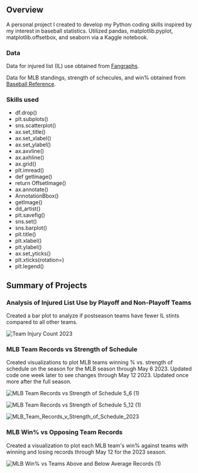 ## Overview
A personal project I created to develop my Python coding skills inspired by my interest in baseball statistics. Utilized pandas, matplotlib.pyplot, matplotlib.offsetbox, and seaborn via a Kaggle notebook.

### Data
Data for injured list (IL) use obtained from [Fangraphs](https://www.fangraphs.com/roster-resource/injury-report?timeframe=all&groupby=all).

Data for MLB standings, strength of schecules, and win% obtained from [Baseball Reference](https://www.baseball-reference.com/leagues/MLB-standings.shtml).

### Skills used
* df.drop()
* plt.subplots()
* sns.scatterplot()
* ax.set_title()
* ax.set_xlabel()
* ax.set_ylabel()
* ax.axvline()
* ax.axhline()
* ax.grid()
* plt.imread()
* def getImage()
* return OffsetImage()
* ax.annotate()
* AnnotationBbox()
* getImage()
* dd_artist()
* plt.savefig()
* sns.set()
* sns.barplot()
* plt.title()
* plt.xlabel()
* plt.ylabel()
* ax.set_yticks()
* plt.xticks(rotation=)
* plt.legend()

## Summary of Projects

### Analysis of Injured List Use by Playoff and Non-Playoff Teams
Created a bar plot to analyze if postseason teams have fewer IL stints compared to all other teams.

![Team Injury Count 2023](https://github.com/diana-bergstrom/MLB-2023-season/assets/114450141/6ae8eb09-9ceb-4f1a-a8bd-c02690e85117)

### MLB Team Records vs Strength of Schedule
Created visualizations to plot MLB teams winning % vs. strength of schedule on the season for the MLB season through May 6 2023. Updated code one week later to see changes through May 12 2023. Updated once more after the full season.

![MLB Team Records vs Strength of Schedule 5_6 (1)](https://github.com/diana-bergstrom/MLB-2023-season/assets/114450141/7b0c8459-4e97-4fd5-89b0-b314828ff66f)

![MLB Team Records vs Strength of Schedule 5_12 (1)](https://github.com/diana-bergstrom/MLB-2023-season/assets/114450141/61e7987b-e8dc-4cad-ac99-f00040d17b12)

![MLB_Team_Records_v_Strength_of_Schedule_2023](https://github.com/diana-bergstrom/MLB-2023-season/assets/114450141/72c41407-6f72-4871-af4c-e2a6cf375a32)

### MLB Win% vs Opposing Team Records
Created a visualization to plot each MLB team's win% against teams with winning and losing records through May 12 for the 2023 season.

![MLB Win% vs Teams Above and Below Average Records (1)](https://github.com/diana-bergstrom/MLB-2023-season/assets/114450141/d7bbc68d-1fe9-485a-89ec-54951836a4a1)
